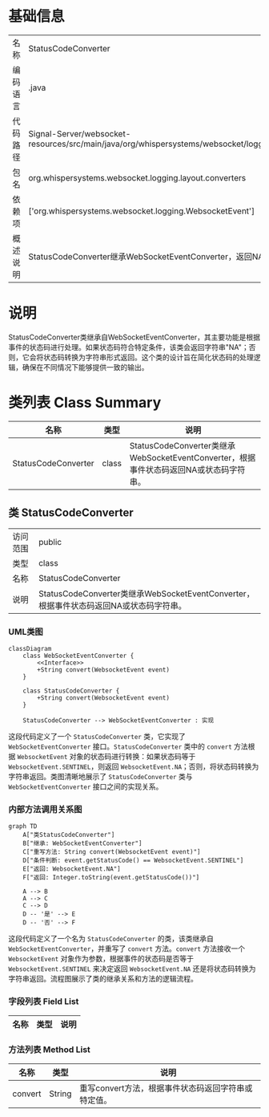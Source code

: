# 基础信息

|      |      |
|------|------|
| 名称 | StatusCodeConverter |
| 编码语言 | .java |
| 代码路径 | Signal-Server/websocket-resources/src/main/java/org/whispersystems/websocket/logging/layout/converters/StatusCodeConverter.java |
| 包名 | org.whispersystems.websocket.logging.layout.converters |
| 依赖项 | ['org.whispersystems.websocket.logging.WebsocketEvent'] |
| 概述说明 | StatusCodeConverter继承WebSocketEventConverter，返回NA或状态码字符串。 |

# 说明

StatusCodeConverter类继承自WebSocketEventConverter，其主要功能是根据事件的状态码进行处理。如果状态码符合特定条件，该类会返回字符串"NA"；否则，它会将状态码转换为字符串形式返回。这个类的设计旨在简化状态码的处理逻辑，确保在不同情况下能够提供一致的输出。

# 类列表 Class Summary

| 名称   | 类型  | 说明 |
|-------|------|-------------|
| StatusCodeConverter | class | StatusCodeConverter类继承WebSocketEventConverter，根据事件状态码返回NA或状态码字符串。 |



## 类 StatusCodeConverter

|      |      |
|------|------|
| 访问范围 | public |
| 类型 | class |
| 名称 | StatusCodeConverter |
| 说明 | StatusCodeConverter类继承WebSocketEventConverter，根据事件状态码返回NA或状态码字符串。 |


### UML类图

```mermaid
classDiagram
    class WebSocketEventConverter {
        <<Interface>>
        +String convert(WebsocketEvent event)
    }

    class StatusCodeConverter {
        +String convert(WebsocketEvent event)
    }

    StatusCodeConverter --> WebSocketEventConverter : 实现
```

这段代码定义了一个 `StatusCodeConverter` 类，它实现了 `WebSocketEventConverter` 接口。`StatusCodeConverter` 类中的 `convert` 方法根据 `WebsocketEvent` 对象的状态码进行转换：如果状态码等于 `WebsocketEvent.SENTINEL`，则返回 `WebsocketEvent.NA`；否则，将状态码转换为字符串返回。类图清晰地展示了 `StatusCodeConverter` 类与 `WebSocketEventConverter` 接口之间的实现关系。


### 内部方法调用关系图

```mermaid
graph TD
    A["类StatusCodeConverter"]
    B["继承: WebSocketEventConverter"]
    C["重写方法: String convert(WebsocketEvent event)"]
    D["条件判断: event.getStatusCode() == WebsocketEvent.SENTINEL"]
    E["返回: WebsocketEvent.NA"]
    F["返回: Integer.toString(event.getStatusCode())"]

    A --> B
    A --> C
    C --> D
    D -- '是' --> E
    D -- '否' --> F
```

这段代码定义了一个名为 `StatusCodeConverter` 的类，该类继承自 `WebSocketEventConverter`，并重写了 `convert` 方法。`convert` 方法接收一个 `WebsocketEvent` 对象作为参数，根据事件的状态码是否等于 `WebsocketEvent.SENTINEL` 来决定返回 `WebsocketEvent.NA` 还是将状态码转换为字符串返回。流程图展示了类的继承关系和方法的逻辑流程。

### 字段列表 Field List

| 名称  | 类型  | 说明 |
|-------|-------|------|

### 方法列表 Method List

| 名称  | 类型  | 说明 |
|-------|-------|------|
| convert | String | 重写convert方法，根据事件状态码返回字符串或特定值。 |




